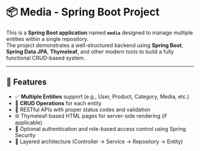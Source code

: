 # 📦 Media - Spring Boot Project

This is a **Spring Boot application** named **`media`** designed to manage multiple entities within a single repository.  
The project demonstrates a well-structured backend using **Spring Boot**, **Spring Data JPA**, **Thymeleaf**, and other modern tools to build a fully functional CRUD-based system.

---

## 🚀 Features

- ✅ **Multiple Entities** support (e.g., User, Product, Category, Media, etc.)  
- 🧰 **CRUD Operations** for each entity  
- 📝 RESTful APIs with proper status codes and validation  
- 🌐 Thymeleaf-based HTML pages for server-side rendering (if applicable)  
- 🔐 Optional authentication and role-based access control using Spring Security  
- 🧪 Layered architecture (Controller → Service → Repository → Entity)



